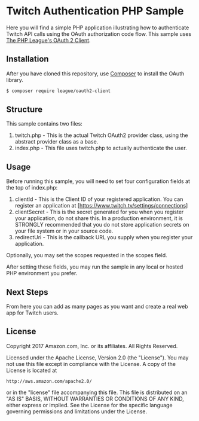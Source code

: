 # Twitch Authentication PHP Sample
Here you will find a simple PHP application illustrating how to authenticate Twitch API calls using the OAuth authorization code flow.  This sample uses [The PHP League's OAuth 2 Client](https://github.com/thephpleague/oauth2-client).

## Installation
After you have cloned this repository, use [Composer](https://getcomposer.org/) to install the OAuth library.

```sh
$ composer require league/oauth2-client
```

## Structure
This sample contains two files:

1. twitch.php - This is the actual Twitch OAuth2 provider class, using the abstract provider class as a base.
2. index.php - This file uses twitch.php to actually authenticate the user.

## Usage
Before running this sample, you will need to set four configuration fields at the top of index.php:

1. clientId - This is the Client ID of your registered application.  You can register an application at [https://www.twitch.tv/settings/connections]
2. clientSecret - This is the secret generated for you when you register your application, do not share this. In a production environment, it is STRONGLY recommended that you do not store application secrets on your file system or in your source code.
4. redirectUri - This is the callback URL you supply when you register your application.

Optionally, you may set the scopes requested in the scopes field.

After setting these fields, you may run the sample in any local or hosted PHP environment you prefer.

## Next Steps
From here you can add as many pages as you want and create a real web app for Twitch users.

## License

Copyright 2017 Amazon.com, Inc. or its affiliates. All Rights Reserved.

Licensed under the Apache License, Version 2.0 (the "License"). You may not use this file except in compliance with the License. A copy of the License is located at

    http://aws.amazon.com/apache2.0/

or in the "license" file accompanying this file. This file is distributed on an "AS IS" BASIS, WITHOUT WARRANTIES OR CONDITIONS OF ANY KIND, either express or implied. See the License for the specific language governing permissions and limitations under the License. 
